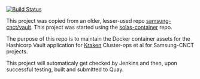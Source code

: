 [![Build Status](https://common-jenkins.kubeme.io/buildStatus/icon?job=container-vault/initial)](https://common-jenkins.kubeme.io/job/container-vault/initial)

This project was copied from an older, lesser-used repo [samsung-cnct/vault](https://github.com/samsung-cnct/vault). This project was started using the [solas-container](https://github.com/samsung-cnct/solas-container) repo.

The purpose of this repo is to maintain the Docker container assets for the Hashicorp Vault application for [Kraken](https://github.com/samsung-cnct/kraken) Cluster-ops et al for Samsung-CNCT projects.

This project will automaticaly get checked by Jenkins and then, upon successful testing, built and submitted to Quay.
